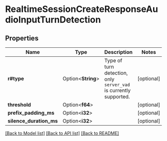 # RealtimeSessionCreateResponseAudioInputTurnDetection

## Properties

Name | Type | Description | Notes
------------ | ------------- | ------------- | -------------
**r#type** | Option<**String**> | Type of turn detection, only `server_vad` is currently supported.  | [optional]
**threshold** | Option<**f64**> |  | [optional]
**prefix_padding_ms** | Option<**i32**> |  | [optional]
**silence_duration_ms** | Option<**i32**> |  | [optional]

[[Back to Model list]](../README.md#documentation-for-models) [[Back to API list]](../README.md#documentation-for-api-endpoints) [[Back to README]](../README.md)


